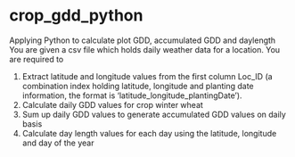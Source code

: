 # crop_gdd_python
Applying Python to calculate plot GDD, accumulated GDD and daylength
You are given a csv file which holds daily weather data for a location. You are required to
1. Extract latitude and longitude values from the first column Loc_ID (a combination index holding latitude, longitude and planting date information, the format is ‘latitude_longitude_plantingDate’).
2. Calculate daily GDD values for crop winter wheat
3. Sum up daily GDD values to generate accumulated GDD values on daily basis
4. Calculate day length values for each day using the latitude, longitude and day of the year
